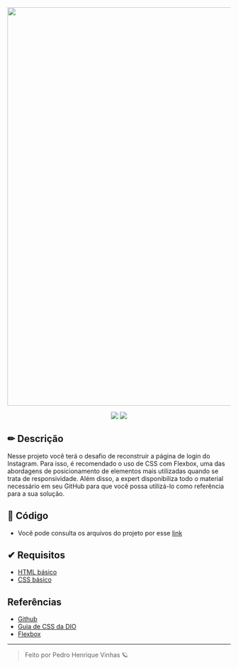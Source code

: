 
<div align=center>
  <img width=900px src="https://s3.us-west-2.amazonaws.com/secure.notion-static.com/ebadbcb2-e693-4989-b3ba-1301e84eac7f/Untitled.png?X-Amz-Algorithm=AWS4-HMAC-SHA256&X-Amz-Content-Sha256=UNSIGNED-PAYLOAD&X-Amz-Credential=AKIAT73L2G45EIPT3X45%2F20220425%2Fus-west-2%2Fs3%2Faws4_request&X-Amz-Date=20220425T013136Z&X-Amz-Expires=86400&X-Amz-Signature=6fe75bb944f0ffeb4c179487d6df162e49f01da67352cc8ff3a60b11b40fb95f&X-Amz-SignedHeaders=host&response-content-disposition=filename%20%3D%22Untitled.png%22&x-id=GetObject">
</div>

 <p align=center>
    <img src="https://shields.io/badge/-HTML5-ff7f00&?logo=html5&logoColor=white&style=flat?&color=4A1194&labelColor=ff7f00&?logoWidth=60">
    <img src="https://shields.io/badge/-CSS3-ff7f00?logo=css3&style=flat?&color=4A1194&labelColor=ff7f00&?logoWidth=60">
 </p>




##  ✏ Descrição
Nesse projeto você terá o desafio de reconstruir a página de login do Instagram. Para isso, é recomendado o uso de CSS com Flexbox, uma das abordagens de posicionamento de elementos mais utilizadas quando se trata de responsividade. Além disso, a expert disponibiliza todo o material necessário em seu GitHub para que você possa utilizá-lo como referência para a sua solução.

## 📎 Código
- Você pode consulta os arquivos do projeto por esse [link](./desafio-instagram/)
## ✔ Requisitos 
* [HTML básico](https://www.w3schools.com/html/)
* [CSS básico](https://developer.mozilla.org/pt-BR/docs/Web/CSS)

## Referências
- [Github](https://github.com/SpruceGabriela/instagram-dio)
- [Guia de CSS da DIO](./2-Introducao-a-criacao-de-websites-com-HTML5-e-CSS3.md2-Introducao-a-criacao-de-websites-com-HTML5-e-CSS3.md)
- [Flexbox](./3-Posicionando-elementos-com-Flexbox-em-CSS3.md)

---

<blockquote> Feito por Pedro Henrique Vinhas 🪐 </blockquote>